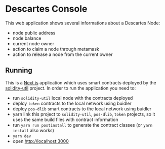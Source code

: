 # Descartes Console

This web application shows several informations about a Descartes Node:

- node public address
- node balance
- current node owner
- action to claim a node through metamask
- action to release a node from the current owner

## Running

This is a [Next.js](https://nextjs.org) application which uses smart contracts deployed by the [solidity-util](https://github.com/cartesi/solidity-util) project.
In order to run the application you need to:

- run `solidity-util` local node with the contracts deployed
- deploy `token` contracts to the local network using buidler
- deploy `pos-dlib` smart contracts to the local network using buidler
- yarn link this project to `solidity-util`, `pos-dlib`, `token` projects, so it uses the same build files with contract information
- run `yarn run postinstall` to generate the contract classes (or `yarn install` also works)
- `yarn dev`
- open [http://localhost:3000](http://localhost:3000)

